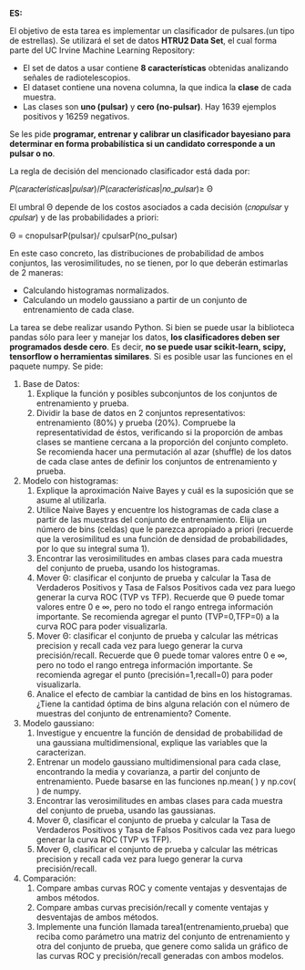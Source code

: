 **ES:**

El objetivo de esta tarea es implementar un clasificador de pulsares.(un tipo de estrellas).
Se utilizará el set de datos **HTRU2 Data Set**, el cual forma parte del UC Irvine Machine Learning Repository:
- El set de datos a usar contiene **8 características**
obtenidas analizando señales de radiotelescopios. 
- El dataset contiene una novena columna, la que
indica la **clase** de cada muestra. 
- Las clases son **uno (pulsar)** y **cero (no-pulsar)**. Hay 1639 ejemplos
positivos y 16259 negativos. 

Se les pide **programar, entrenar y calibrar un clasificador bayesiano para determinar en forma probabilística si un candidato corresponde a un pulsar o no**. 

La regla de decisión del mencionado clasificador está dada por:

𝑃(𝑐𝑎𝑟𝑎𝑐𝑡𝑒𝑟í𝑠𝑡𝑖𝑐𝑎𝑠|𝑝𝑢𝑙𝑠𝑎𝑟)/𝑃(𝑐𝑎𝑟𝑎𝑐𝑡𝑒𝑟í𝑠𝑡𝑖𝑐𝑎𝑠|𝑛𝑜_𝑝𝑢𝑙𝑠𝑎𝑟)≥ Θ

El umbral Θ depende de los costos asociados a cada decisión (𝑐𝑛𝑜𝑝𝑢𝑙𝑠𝑎𝑟 y 𝑐𝑝𝑢𝑙𝑠𝑎𝑟) y de las probabilidades
a priori:

Θ =
cnopulsarP(pulsar)/
cpulsarP(no_pulsar)


En este caso concreto, las distribuciones de probabilidad de ambos conjuntos, las verosimilitudes, no se
tienen, por lo que deberán estimarlas de 2 maneras: 
- Calculando histogramas normalizados.
- Calculando un modelo gaussiano a partir de un conjunto de entrenamiento de cada clase.


La tarea se debe realizar usando Python. Si bien se puede usar la biblioteca pandas sólo para leer y
manejar los datos, **los clasificadores deben ser programados desde cero**. Es decir, **no se puede usar
scikit-learn, scipy, tensorflow o herramientas similares**. Si es posible usar las funciones en el paquete
numpy.
Se pide:
1) Base de Datos:
    1. Explique la función y posibles subconjuntos de los conjuntos de entrenamiento y prueba.
    2. Dividir la base de datos en 2 conjuntos representativos: entrenamiento (80%) y prueba (20%).
Compruebe la representatividad de éstos, verificando si la proporción de ambas clases se
mantiene cercana a la proporción del conjunto completo. Se recomienda hacer una permutación
al azar (shuffle) de los datos de cada clase antes de definir los conjuntos de entrenamiento y
prueba.
2) Modelo con histogramas:
    1. Explique la aproximación Naive Bayes y cuál es la suposición que se asume al utilizarla.
    2. Utilice Naive Bayes y encuentre los histogramas de cada clase a partir de las muestras del
conjunto de entrenamiento. Elija un número de bins (celdas) que le parezca apropiado a priori
(recuerde que la verosimilitud es una función de densidad de probabilidades, por lo que su
integral suma 1).
    3. Encontrar las verosimilitudes en ambas clases para cada muestra del conjunto de prueba,
usando los histogramas.
    4. Mover Θ: clasificar el conjunto de prueba y calcular la Tasa de Verdaderos Positivos y Tasa de
Falsos Positivos cada vez para luego generar la curva ROC (TVP vs TFP). Recuerde que Θ
puede tomar valores entre 0 e ∞, pero no todo el rango entrega información importante. Se
recomienda agregar el punto (TVP=0,TFP=0) a la curva ROC para poder visualizarla.
    5. Mover Θ: clasificar el conjunto de prueba y calcular las métricas precision y recall cada vez para
luego generar la curva precisión/recall. Recuerde que Θ puede tomar valores entre 0 e ∞, pero
no todo el rango entrega información importante. Se recomienda agregar el punto
(precisión=1,recall=0) para poder visualizarla.
    6. Analice el efecto de cambiar la cantidad de bins en los histogramas. ¿Tiene la cantidad óptima
de bins alguna relación con el número de muestras del conjunto de entrenamiento? Comente.
3) Modelo gaussiano:
    1. Investigue y encuentre la función de densidad de probabilidad de una gaussiana
multidimensional, explique las variables que la caracterizan.
    2. Entrenar un modelo gaussiano multidimensional para cada clase, encontrando la media y
covarianza, a partir del conjunto de entrenamiento. Puede basarse en las funciones np.mean( ) y
np.cov( ) de numpy.
    3. Encontrar las verosimilitudes en ambas clases para cada muestra del conjunto de prueba,
usando las gaussianas.
    4. Mover Θ, clasificar el conjunto de prueba y calcular la Tasa de Verdaderos Positivos y Tasa de
Falsos Positivos cada vez para luego generar la curva ROC (TVP vs TFP).
    5. Mover Θ, clasificar el conjunto de prueba y calcular las métricas precision y recall cada vez para
luego generar la curva precisión/recall.
4) Comparación:
    1. Compare ambas curvas ROC y comente ventajas y desventajas de ambos métodos.
    2. Compare ambas curvas precisión/recall y comente ventajas y desventajas de ambos métodos.
    3. Implemente una función llamada tarea1(entrenamiento,prueba) que reciba como parámetro una
matriz del conjunto de entrenamiento y otra del conjunto de prueba, que genere como salida un
gráfico de las curvas ROC y precisión/recall generadas con ambos modelos.
